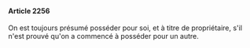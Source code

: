 #### Article 2256

On est toujours présumé posséder pour soi, et à titre de propriétaire, s'il n'est prouvé qu'on a commencé à posséder pour un autre.

